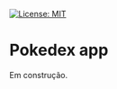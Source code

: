 [![License: MIT](https://img.shields.io/badge/License-MIT-yellow.svg)](https://github.com/MatheusW166/pokedex/edit/main/LICENCE)

# Pokedex app

Em construção.
